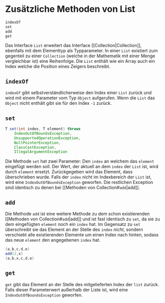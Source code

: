 # Zusätzliche Methoden von List
```java
indexOf
set
add
get
```
Das Interface `List` erweitert das Interface [[Collection|Collection]], ebenfalls mit dem Elementtyp als Typparameter. In einer `List` existiert zum gegenteil zu einer `Collection` (welche in der Mathematik mit einer Menge vergleichbar ist) eine Reihenfolge. Die `List` enthält wie ein Array auch ein Index welche die Position eines Zeigers beschreibt.
## `indexOf`
`indexOf` gibt selbstverständlicherweise den Index einer `List` zurück und wird mit einem Parameter vom Typ `Object` aufgerufen. Wenn die `List` das `Object` nicht enthält gibt sie für den Index `-1` zurück.
## `set`
```java
T set(int index, T element) throws
	IndexOutOfBoundsException,
	UnsupportedOperationException,
	NullPointerException,
	ClassCastException,
	IllegalArgumentException
```
Die Methode `set` hat zwei Parameter: Den `index` an welchem das `element` eingefügt werden soll. Der Wert, der aktuell an dem `index` der `List` ist, wird durch `element` ersetzt. Zurückgegeben wird das Element, dass überschrieben wurde. Falls der `index` nicht im Indexbereich der `List` ist, wird eine `IndexOutOfBoundsException` geworfen. Die restlichen Exception sind identisch zu denen bei [[Methoden von Collection#`add`|add]].
## `add`
Die Methode `add` ist eine weitere Methode zu dem schon existierenden [[Methoden von Collection#`add`|add]] und ist fast identisch zu `set`, da sie zu dem eingefügten `element` noch ein `index` hat. Im Gegensatz zu `set` überschreibt sie das Element an der Stelle des `index` *nicht*, sondern verschiebt alle existierenden Elemente um einen Index nach hinten, sodass das neue `element` den angegebenen `index` hat.
```java
(a,b,c,d,e)
add(2,x)
(a,b,x,c,d,e)
```
## `get`
`get` gibt das Element an der Stelle des mitgelieferten Index der `list` zurück. Falls dieser Parameterwert außerhalb der Liste ist, wird eine `IndexOutOfBoundsException` geworfen.
